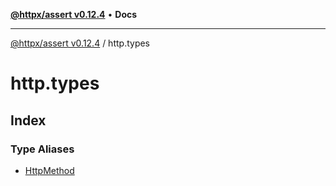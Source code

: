 [**@httpx/assert v0.12.4**](../README.md) • **Docs**

***

[@httpx/assert v0.12.4](../README.md) / http.types

# http.types

## Index

### Type Aliases

- [HttpMethod](type-aliases/HttpMethod.md)
